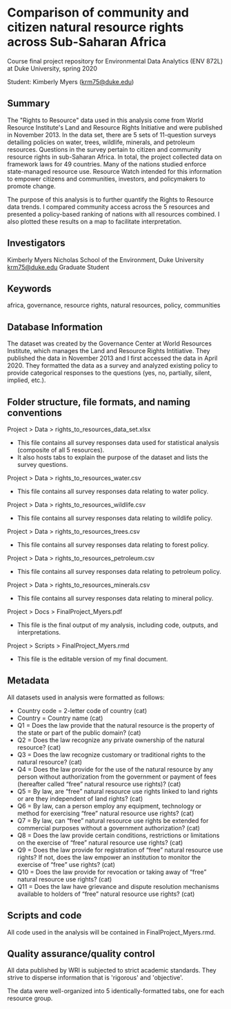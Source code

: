 # Comparison of community and citizen natural resource rights across Sub-Saharan Africa
Course final project repository for Environmental Data Analytics (ENV 872L) at Duke University, spring 2020

Student: Kimberly Myers (krm75@duke.edu)


## Summary
The "Rights to Resource" data used in this analysis come from World Resource Institute's Land and Resource Rights Initiative and were published in November 2013.  In the data set, there are 5 sets of 11-question surveys detailing policies on water, trees, wildlife, minerals, and petroleum resources.  Questions in the survey pertain to citizen and community resource rights in sub-Saharan Africa.  In total, the project collected data on framework laws for 49 countries. Many of the nations studied enforce state-managed resource use. Resource Watch intended for this information to empower citizens and communities, investors, and policymakers to promote change. 

The purpose of this analysis is to further quantify the Rights to Resource data trends.  I compared community access across the 5 resources and presented a policy-based ranking of nations with all resources combined.  I also plotted these results on a map to facilitate interpretation.


## Investigators
Kimberly Myers
Nicholas School of the Environment, Duke University
krm75@duke.edu
Graduate Student


## Keywords
africa, governance, resource rights, natural resources, policy, communities


## Database Information
The dataset was created by the Governance Center at World Resources Institute, which manages the Land and Resource Rights Intitiative.  They published the data in November 2013 and I first accessed the data in April 2020.  They formatted the data as a survey and analyzed existing policy to provide categorical responses to the questions (yes, no, partially, silent, implied, etc.).


## Folder structure, file formats, and naming conventions 
Project > Data > rights_to_resources_data_set.xlsx
- This file contains all survey responses data used for statistical analysis (composite of all 5 resources).
- It also hosts tabs to explain the purpose of the dataset and lists the survey questions.

Project > Data > rights_to_resources_water.csv
- This file contains all survey responses data relating to water policy.

Project > Data > rights_to_resources_wildlife.csv
- This file contains all survey responses data relating to wildlife policy.

Project > Data > rights_to_resources_trees.csv
- This file contains all survey responses data relating to forest policy.

Project > Data > rights_to_resources_petroleum.csv
- This file contains all survey responses data relating to petroleum policy.

Project > Data > rights_to_resources_minerals.csv
- This file contains all survey responses data relating to mineral policy.

Project > Docs > FinalProject_Myers.pdf
- This file is the final output of my analysis, including code, outputs, and interpretations.

Project > Scripts > FinalProject_Myers.rmd
- This file is the editable version of my final document.


## Metadata
All datasets used in analysis were formatted as follows:
- Country code = 2-letter code of country (cat)
- Country = Country name (cat)
- Q1 = Does the law provide that the natural resource is the property of the state or part of the public domain? (cat)
- Q2 = Does the law recognize any private ownership of the natural resource? (cat)
- Q3 = Does the law recognize customary or traditional rights to the natural resource? (cat)
- Q4 = Does the law provide for the use of the natural resource by any person without authorization from the government or payment of fees (hereafter called “free” natural resource use rights)? (cat)
- Q5 = By law, are “free” natural resource use rights linked to land rights or are they independent of land rights? (cat)
- Q6 = By law, can a person employ any equipment, technology or method for exercising “free” natural resource use rights? (cat)
- Q7 = By law, can “free” natural resource use rights be extended for commercial purposes without a government authorization? (cat)
- Q8 = Does the law provide certain conditions, restrictions or limitations on the exercise of “free” natural resource use rights? (cat)
- Q9 = Does the law provide for registration of “free” natural resource use rights? If not, does the law empower an institution to monitor the exercise of “free” use rights? (cat)
- Q10 = Does the law provide for revocation or taking away of “free” natural resource use rights? (cat)
- Q11 = Does the law have grievance and dispute resolution mechanisms available to holders of “free” natural resource use rights? (cat)


## Scripts and code
All code used in the analysis will be contained in FinalProject_Myers.rmd.


## Quality assurance/quality control
All data published by WRI is subjected to strict academic standards.  They strive to disperse information that is 'rigorous' and 'objective'.

The data were well-organized into 5 identically-formatted tabs, one for each resource group.  